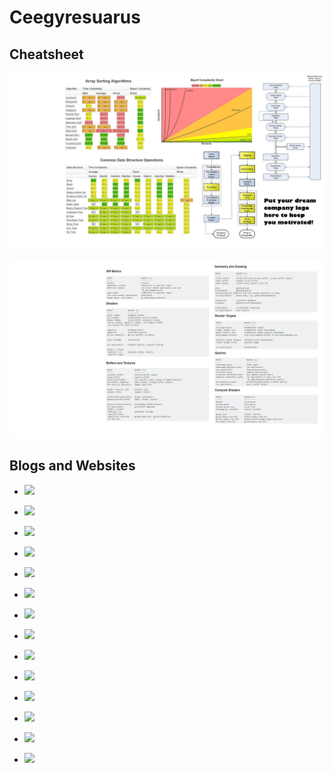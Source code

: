 # Ceegyresuarus

## Cheatsheet

![](graphics1.jpg)

![](graphics2.jpg)

## Blogs and Websites

* ![](http://erich.realtimerendering.com/)

* ![](https://www.iquilezles.org/)

* ![](http://prideout.net/blog/)

* ![](http://github.prideout.net/)

* ![](https://herbsutter.com/)

* ![](http://reedbeta.com/)

* ![](http://fabiensanglard.net/)

* ![](http://www.ludicon.com/castano/blog/)

* ![](http://efficientshading.com/)

* ![](https://mynameismjp.wordpress.com/)

* ![](https://caseymuratori.com/)

* ![](http://www.adriancourreges.com/)

* ![](http://lousodrome.net/blog/light/)

* ![](http://kesen.realtimerendering.com/)